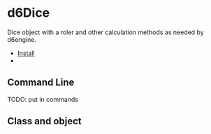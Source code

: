 # d6Dice

Dice object with a roler and other calculation methods as needed by d6engine.

  - [Install](install)
  - 

## Command Line

TODO: put in commands

## Class and object



